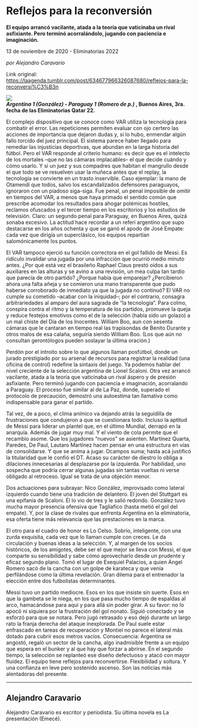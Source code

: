# Reflejos para la reconversión

**El equipo arrancó vacilante, atada a la teoría que vaticinaba un rival asfixiante. Pero terminó acorralándolo, jugando con paciencia e imaginación.**

13 de noviembre de 2020 - Eliminatorias 2022

_por Alejandro Caravario_

Link original: https://laagenda.tumblr.com/post/634677966326087680/reflejos-para-la-reconversi%C3%B3n

![](https://64.media.tumblr.com/cf2dd710fdc27dee938c5301090b5baf/8926c952904da030-17/s500x750/7e32c3533011175c38b2dd8ec1ac62222300af54.jpg)  
***Argentina 1 (González) - Paraguay 1 (Romero de p.)* , Buenos Aires, 3ra. fecha de las Eliminatorias Qatar 22.**   





El complejo dispositivo que se conoce como VAR utiliza la tecnología para combatir el error. Las repeticiones permiten evaluar con ojo certero las acciones de importancia que dejaron dudas y, si lo hubo, enmendar algún fallo torcido del juez principal. El sistema parece haber llegado para remediar las injusticias deportivas, que abundan en la larga historia del fútbol. Pero el VAR responde al criterio humano: es decir que es el intelecto de los mortales –que no las cámaras implacables– el que decide cuándo y cómo usarlo. Y si un juez y sus compadres que habitan el mangrullo desde el que todo se ve resuelven usar la muñeca antes que el replay, la tecnología se convierte en un trasto inservible. Caso ejemplar: la mano de Otamendi que todos, salvo los escandalizados defensores paraguayos, ignoraron con un piadoso siga-siga. Fue penal, un penal imposible de omitir en tiempos del VAR, a menos que haya primado el sentido común que prescribe acomodar los resultados para ahogar polémicas hostiles, reclamos ofuscados y el tercer tiempo en los escritorios y los estudios de televisión. Claro: un segundo penal para Paraguay, en Buenos Aires, quizá sonaba excesivo. La actitud hace recordar a un referí argentino que supo destacarse en los años ochenta y que se ganó el apodo de José Empate: cada vez que dirigía un superclásico, los equipos repartían salomónicamente los puntos. 

El VAR tampoco ejerció su función correctora en el gol fallido de Messi. Es ridículo invalidar una jugada por una infracción que ocurrió medio minuto antes. ¿Por qué está vez el brasileño Raphael Claus prestó oídos a sus auxiliares en las alturas y se avino a una revisión, un mea culpa tan tardío que parecía de otro partido? ¿Porque había que emparejar? ¿Percibieron ahora una falta añeja y se comieron una mano transparente que pudo haberse corroborado de inmediato ya que la jugada no continuó? El VAR no cumple su cometido –acabar con la iniquidad–; por el contrario, consagra arbitrariedades al amparo del aura sagrada de “la tecnología”. Para colmo, conspira contra el ritmo y la temperatura de los partidos, promueve la queja y reduce festejos emotivos como el de la selección (había sido un golazo) a un mal chiste del Día de los Inocentes. William Boo, aun con sesenta cámaras que le cantaran en tiempo real las trapisondas de Benito Durante y otros malos de esa calaña, seguiría siendo William Boo. (Los que aún no consultan gerontólogos pueden soslayar la última oración.) 



Perdón por el introito sobre lo que algunos llaman posfútbol, donde un jurado prestigiado por su arsenal de recursos para registrar la realidad (una oficina de control) redefine la sintaxis del juego. Ya podemos hablar del nivel creciente de la selección argentina de Lionel Scaloni. Otra vez arrancó vacilante, atada a la teoría que vaticinaba un rival áspero y de presión asfixiante. Pero terminó jugando con paciencia e imaginación, acorralando a Paraguay. El proceso fue similar al de La Paz, donde, superado el protocolo de precaución, demostró una autoestima tan llamativa como indispensable para ganar el partido. 

Tal vez, de a poco, el clima anímico va dejando atrás la seguidilla de frustraciones que condujeron a que se cuestionara todo. Incluso la aptitud de Messi para liderar un plantel que, en el último Mundial, derrapó en la anarquía. Además de jugar muy mal. Y el viento de cola permite que el recambio asome. Que los jugadores “nuevos” se asienten. Martínez Quarta, Paredes, De Paul, Lautaro Martínez hacen pensar en una estructura en vías de consolidarse. Y que se anima a jugar. Ocampos suma; hasta acá justificó la titularidad que le confió el DT. Acaso su carácter de diestro lo obliga a dilaciones innecesarias al desplazarse por la izquierda. Por habilidad, uno sospecha que podría cerrar algunas jugadas sin tantas vueltas ni verse obligado al retroceso. Igual se trata de una objeción menor. 

Dos actuaciones para subrayar: Nico González, improvisado como lateral izquierdo cuando tiene una tradición de delantero. El joven del Stuttgart es una epifanía de Scaloni. Él lo vio de tres y le salió redondo. González tuvo mucha mayor presencia ofensiva que Tagliafico (hasta metió el gol del empate). Y, por la clase de rivales que enfrenta Argentina en la eliminatoria, esa oferta tiene más relevancia que las prestaciones en la marca. 

El otro para el cuadro de honor es Lo Celso. Sobrio, inteligente, con una zurda exquisita, cada vez que lo llaman cumple con creces. Le da circulación y buenas ideas a la selección. Y, al margen de los socios históricos, de los amigotes, debe ser el que mejor se lleva con Messi, el que comparte su sensibilidad y sabe cómo aprovecharlo desde un prudente y eficaz segundo plano. Tomó el lugar de Exequiel Palacios, a quien Ángel Romero sacó de la cancha con un golpe de karateca y que venía perfilándose como la última revelación. Gran dilema para el entrenador la elección entre dos futbolistas determinantes.

Messi tuvo un partido mediocre. Esos en los que insiste sin suerte. Esos en que la gambeta se le niega, en los que pasa mucho tiempo de espaldas al arco, hamacándose para aquí y para allá sin poder girar. A su favor: no lo apocó ni siquiera por la frustración del gol nonato. Siguió conectado y se esforzó para que se notara. Pero jugó retrasado y eso dejó durante un largo rato la franja derecha del ataque inexplorada. De Paul suele estar enfrascado en tareas de recuperación y Montiel no parece el lateral más dotado para cubrir esos metros vacíos. Consecuencia: Argentina se angostó, regaló un sector de la cancha, algo inadmisible frente a un equipo que espera en el bunker y al que hay que forzar a abrirse. En el segundo tiempo, la selección se replanteó ese diseño defectuoso y atacó con mayor fluidez. El equipo tiene reflejos para reconvertirse. Flexibilidad y soltura. Y una confianza en leve pero sostenido ascenso. Son las noticias más alentadoras del presente.  



---

 Alejandro Caravario
--------------------

 Alejandro Caravario es escritor y periodista. Su última novela es La presentación (Emecé).




